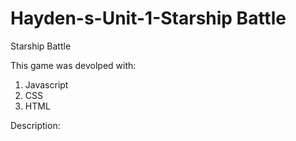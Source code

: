 # Hayden-s-Unit-1-Starship Battle
Starship Battle

This game was devolped with:
1. Javascript
2. CSS
3. HTML


Description:


